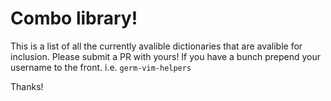 # Combo library!

This is a list of all the currently avalible dictionaries that are avalible for inclusion.
Please submit a PR with yours! If you have a bunch prepend your username to the front. i.e. 
```germ-vim-helpers```

Thanks!
